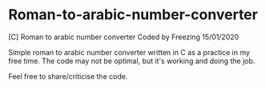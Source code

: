 # Roman-to-arabic-number-converter
[C] Roman to arabic number converter
  Coded by Freezing 15/01/2020

Simple roman to arabic number converter written in C as a practice in my free time.
The code may not be optimal, but it's working and doing the job.

Feel free to share/criticise the code.
